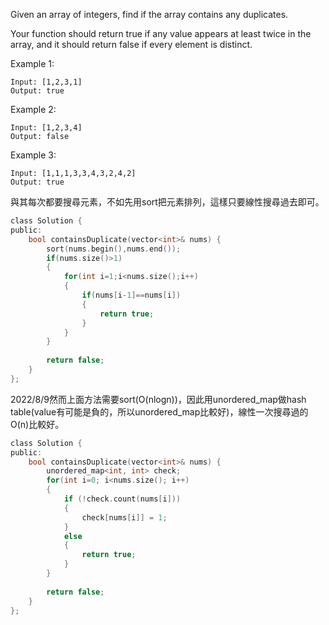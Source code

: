 Given an array of integers, find if the array contains any duplicates.

Your function should return true if any value appears at least twice in the array, and it should return false if every element is distinct.

Example 1:
```
Input: [1,2,3,1]
Output: true
```
Example 2:
```
Input: [1,2,3,4]
Output: false
```
Example 3:
```
Input: [1,1,1,3,3,4,3,2,4,2]
Output: true
```
與其每次都要搜尋元素，不如先用sort把元素排列，這樣只要線性搜尋過去即可。

```c
class Solution {
public:
    bool containsDuplicate(vector<int>& nums) {
        sort(nums.begin(),nums.end());
        if(nums.size()>1)
        {
            for(int i=1;i<nums.size();i++)
            {
                if(nums[i-1]==nums[i])
                {
                    return true;
                }
            }
        }
        
        return false;
    }
};
```
2022/8/9然而上面方法需要sort(O(nlogn))，因此用unordered_map做hash table(value有可能是負的，所以unordered_map比較好)，線性一次搜尋過的O(n)比較好。  
```c
class Solution {
public:
    bool containsDuplicate(vector<int>& nums) {
        unordered_map<int, int> check;
        for(int i=0; i<nums.size(); i++)
        {
            if (!check.count(nums[i]))
            {
                check[nums[i]] = 1;
            }
            else
            {
                return true;
            }
        }
        
        return false;
    }
};
```
